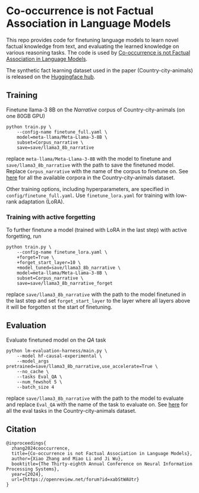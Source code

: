 
# Co-occurrence is not Factual Association in Language Models

This repo provides code for finetuning language models to learn novel factual knowledge from text, and evaluating the learned knowledge on various reasoning tasks. The code is used by [Co-occurrence is not Factual Association in Language Models](https://openreview.net/pdf?id=xabStWAUtr).

The synthetic fact learning dataset used in the paper (Country-city-animals) is released on the [Huggingface hub](https://huggingface.co/datasets/xiaozeroone/Country-city-animals).


## Training
Finetune llama-3 8B on the *Narrative* corpus of Country-city-animals (on one 80GB GPU)
```
python train.py \
    --config-name finetune_full.yaml \
    model=meta-llama/Meta-Llama-3-8B \
    subset=Corpus_narrative \
    save=save/llama3_8b_narrative
```
replace `meta-llama/Meta-Llama-3-8B` with the model to finetune and `save/llama3_8b_narrative` with the path to save the finetuned model. Replace `Corpus_narrative` with the name of the corpus to finetune on. See [here](https://huggingface.co/datasets/xiaozeroone/Country-city-animals) for all the available corpora in the Country-city-animals dataset.

Other training options, including hyperparameters, are specified in `config/finetune_full.yaml`. Use `finetune_lora.yaml` for training with low-rank adaptation (LoRA).

### Training with active forgetting
To further finetune a model (trained with LoRA in the last step) with active forgetting, run
```
python train.py \
    --config-name finetune_lora.yaml \
    +forget=True \
    +forget_start_layer=10 \
    +model_tuned=save/llama3_8b_narrative \
    model=meta-llama/Meta-Llama-3-8B \
    subset=Corpus_narrative \
    save=save/llama3_8b_narrative_forget
```
replace `save/llama3_8b_narrative` with the path to the model finetuned in the last step and set `forget_start_layer` to the layer where all layers above it will be forgotten st the start of finetuning.


## Evaluation
Evaluate finetuned model on the *QA* task
```
python lm-evaluation-harness/main.py \
    --model hf-causal-experimental \
    --model_args pretrained=save/llama3_8b_narrative,use_accelerate=True \
    --no_cache \
    --tasks Eval_QA \
    --num_fewshot 5 \
    --batch_size 4
```
replace `save/llama3_8b_narrative` with the path to the model to evaluate and replace `Eval_QA` with the name of the task to evaluate on. See [here](https://huggingface.co/datasets/xiaozeroone/Country-city-animals) for all the eval tasks in the Country-city-animals dataset.


## Citation
```
@inproceedings{
  zhang2024cooccurrence,
  title={Co-occurrence is not Factual Association in Language Models},
  author={Xiao Zhang and Miao Li and Ji Wu},
  booktitle={The Thirty-eighth Annual Conference on Neural Information Processing Systems},
  year={2024},
  url={https://openreview.net/forum?id=xabStWAUtr}
}
```